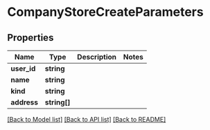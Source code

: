 # CompanyStoreCreateParameters

## Properties
Name | Type | Description | Notes
------------ | ------------- | ------------- | -------------
**user_id** | **string** |  | 
**name** | **string** |  | 
**kind** | **string** |  | 
**address** | **string[]** |  | 

[[Back to Model list]](../README.md#documentation-for-models) [[Back to API list]](../README.md#documentation-for-api-endpoints) [[Back to README]](../README.md)


